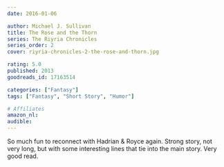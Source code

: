 ```yaml
---
date: 2016-01-06

author: Michael J. Sullivan
title: The Rose and the Thorn
series: The Riyria Chronicles
series_order: 2
cover: riyria-chronicles-2-the-rose-and-thorn.jpg

rating: 5.0
published: 2013
goodreads_id: 17163514

categories: ["Fantasy"]
tags: ["Fantasy", "Short Story", "Humor"]

# Affiliates
amazon_nl: 
audible: 
---
```


So much fun to reconnect with Hadrian & Royce again. Strong story, not very long, but with some interesting lines that tie into the main story. Very good read.
